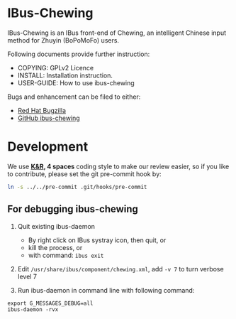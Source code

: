 # IBus-Chewing

IBus-Chewing is an IBus front-end of Chewing, an intelligent Chinese input method for Zhuyin (BoPoMoFo) users.

Following documents provide further instruction:

 * COPYING: GPLv2 Licence
 * INSTALL: Installation instruction.
 * USER-GUIDE: How to use ibus-chewing

Bugs and enhancement can be filed to either:

 * [Red Hat Bugzilla](https://bugzilla.redhat.com/enter_bug.cgi?product=Fedora&component=ibus-chewing)
 * [GitHub ibus-chewing](https://github.com/definite/ibus-chewing/issues)


# Development

We use **[K&R](https://en.wikipedia.org/wiki/Indent_style#K.26R_style), 4 spaces** coding style to make our review easier, so if you like to contribute, please set the git pre-commit hook by:
```sh
ln -s ../../pre-commit .git/hooks/pre-commit
```

## For debugging ibus-chewing

1. Quit existing ibus-daemon
	* By right click on IBus systray icon, then quit, or
	* kill the process, or
	* with command: `ibus exit`

2. Edit `/usr/share/ibus/component/chewing.xml`, add `-v 7` to turn verbose level 7

3. Run ibus-daemon in command line with following command:
```
export G_MESSAGES_DEBUG=all
ibus-daemon -rvx
```
